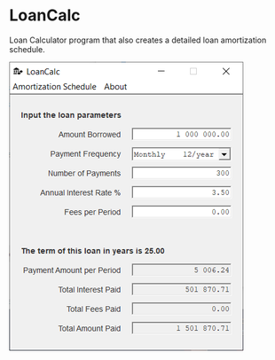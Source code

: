 # LoanCalc

Loan Calculator program that also creates a detailed loan amortization schedule. 

<img src="Screenshots/Screenshot.PNG" alt="screenshot" width="422" height="521" />